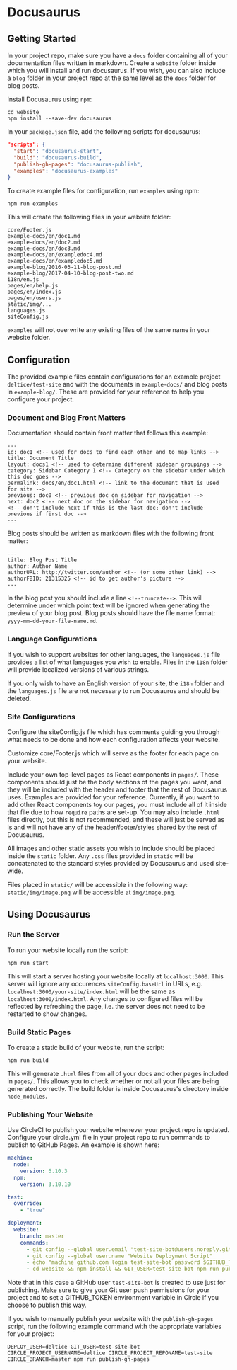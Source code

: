 # Docusaurus

## Getting Started

In your project repo, make sure you have a `docs` folder containing all of your documentation files written in markdown. Create a `website` folder inside which you will install and run docusaurus. If you wish, you can also include a `blog` folder in your project repo at the same level as the `docs` folder for blog posts.

Install Docusaurus using `npm`:

```
cd website
npm install --save-dev docusaurus
```

In your `package.json` file, add the following scripts for docusaurus:

```json
"scripts": {
  "start": "docusaurus-start",
  "build": "docusaurus-build",
  "publish-gh-pages": "docusaurus-publish",
  "examples": "docusaurus-examples"
}
```

To create example files for configuration, run `examples` using npm:

```
npm run examples
```

This will create the following files in your website folder:

```
core/Footer.js
example-docs/en/doc1.md
example-docs/en/doc2.md
example-docs/en/doc3.md
example-docs/en/exampledoc4.md
example-docs/en/exampledoc5.md
example-blog/2016-03-11-blog-post.md
example-blog/2017-04-10-blog-post-two.md
i18n/en.js
pages/en/help.js
pages/en/index.js
pages/en/users.js
static/img/...
languages.js
siteConfig.js
```

`examples` will not overwrite any existing files of the same name in your website folder.

## Configuration

The provided example files contain configurations for an example project `deltice/test-site` and with the documents in `example-docs/` and blog posts in `example-blog/`. These are provided for your reference to help you configure your project.

### Document and Blog Front Matters

Documentation should contain front matter that follows this example:
```
---
id: doc1 <!-- used for docs to find each other and to map links -->
title: Document Title
layout: docs1 <!-- used to determine different sidebar groupings -->
category: Sidebar Category 1 <!-- Category on the sidebar under which this doc goes -->
permalink: docs/en/doc1.html <!-- link to the document that is used for site -->
previous: doc0 <!-- previous doc on sidebar for navigation -->
next: doc2 <!-- next doc on the sidebar for navigation -->
<!-- don't include next if this is the last doc; don't include previous if first doc -->
---
```

Blog posts should be written as markdown files with the following front matter:
```
---
title: Blog Post Title
author: Author Name
authorURL: http://twitter.com/author <!-- (or some other link) -->
authorFBID: 21315325 <!-- id to get author's picture -->
---
```
In the blog post you should include a line `<!--truncate-->`. This will determine under which point text will be ignored when generating the preview of your blog post. Blog posts should have the file name format: `yyyy-mm-dd-your-file-name.md`.

### Language Configurations

If you wish to support websites for other languages, the `languages.js` file provides a list of what languages you wish to enable. Files in the `i18n` folder will provide localized versions of various strings.

If you only wish to have an English version of your site, the `i18n` folder and the `languages.js` file are not necessary to run Docusaurus and should be deleted. 

### Site Configurations

Configure the siteConfig.js file which has comments guiding you through what needs to be done and how each configuration affects your website.

Customize core/Footer.js which will serve as the footer for each page on your website.

Include your own top-level pages as React components in `pages/`. These components should just be the body sections of the pages you want, and they will be included with the header and footer that the rest of Docusaurus uses. Examples are provided for your reference. Currently, if you want to add other React components toy our pages, you must include all of it inside that file due to how `require` paths are set-up. You may also include `.html` files directly, but this is not recommended, and these will just be served as is and will not have any of the header/footer/styles shared by the rest of Docusaurus.

All images and other static assets you wish to include should be placed inside the `static` folder. Any `.css` files provided in `static` will be concatenated to the standard styles provided by Docusaurus and used site-wide.

Files placed in `static/` will be accessible in the following way: `static/img/image.png` will be accessible at `img/image.png`.

## Using Docusaurus

### Run the Server

To run your website locally run the script:

```
npm run start
```

This will start a server hosting your website locally at `localhost:3000`. This server will ignore any occurences `siteConfig.baseUrl` in URLs, e.g. `localhost:3000/your-site/index.html` will be the same as `localhost:3000/index.html`. Any changes to configured files will be reflected by refreshing the page, i.e. the server does not need to be restarted to show changes.


### Build Static Pages

To create a static build of your website, run the script:

```
npm run build
```

This will generate `.html` files from all of your docs and other pages included in `pages/`. This allows you to check whether or not all your files are being generated correctly. The build folder is inside Docusaurus's directory inside `node_modules`.

### Publishing Your Website

Use CircleCI to publish your website whenever your project repo is updated. Configure your circle.yml file in your project repo to run commands to publish to GitHub Pages. An example is shown here:

```yaml
machine:
  node:
    version: 6.10.3
  npm:
    version: 3.10.10

test:
  override:
    - "true"

deployment:
  website:
    branch: master
    commands:
      - git config --global user.email "test-site-bot@users.noreply.github.com"
      - git config --global user.name "Website Deployment Script"
      - echo "machine github.com login test-site-bot password $GITHUB_TOKEN" > ~/.netrc
      - cd website && npm install && GIT_USER=test-site-bot npm run publish-gh-pages
```

Note that in this case a GitHub user `test-site-bot` is created to use just for publishing. Make sure to give your Git user push permissions for your project and to set a GITHUB_TOKEN environment variable in Circle if you choose to publish this way.

If you wish to manually publish your website with the `publish-gh-pages` script, run the following example command with the appropriate variables for your project:

```
DEPLOY_USER=deltice GIT_USER=test-site-bot CIRCLE_PROJECT_USERNAME=deltice CIRCLE_PROJECT_REPONAME=test-site CIRCLE_BRANCH=master npm run publish-gh-pages
```
